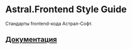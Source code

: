 # Astral.Frontend Style Guide

Стандарты frontend-кода Астрал-Софт.

## [Документация](https://kaluga-astral.github.io/style-guide/)
